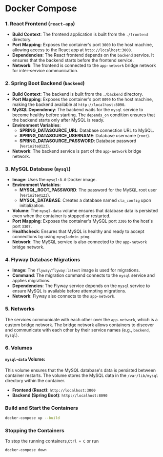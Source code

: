 # Docker Compose 

### 1. **React Frontend** (`react-app`)

- **Build Context**: The frontend application is built from the `./frontend` directory.
- **Port Mapping**: Exposes the container's port `3000` to the host machine, allowing access to the React app at `http://localhost:3000`.
- **Dependencies**: The React frontend depends on the `backend` service. It ensures that the backend starts before the frontend service.
- **Network**: The frontend is connected to the `app-network` bridge network for inter-service communication.

### 2. **Spring Boot Backend** (`backend`)

- **Build Context**: The backend is built from the `./backend` directory.
- **Port Mapping**: Exposes the container's port `8090` to the host machine, making the backend available at `http://localhost:8090`.
- **MySQL Dependency**: The backend waits for the `mysql` service to become healthy before starting. The `depends_on` condition ensures that the backend starts only after MySQL is ready.
- **Environment Variables**:
  - **SPRING_DATASOURCE_URL**: Database connection URL to MySQL.
  - **SPRING_DATASOURCE_USERNAME**: Database username (`root`).
  - **SPRING_DATASOURCE_PASSWORD**: Database password (`Verinite@123`).
- **Network**: The backend service is part of the `app-network` bridge network.

### 3. **MySQL Database** (`mysql`)

- **Image**: Uses the `mysql:8.0` Docker image.
- **Environment Variables**:
  - **MYSQL_ROOT_PASSWORD**: The password for the MySQL root user (`Verinite@123`).
  - **MYSQL_DATABASE**: Creates a database named `cla_config` upon initialization.
- **Volume**: The `mysql-data` volume ensures that database data is persisted even when the container is stopped or restarted.
- **Port Mapping**: Exposes the container's MySQL port `3306` to the host's port `3307`.
- **Healthcheck**: Ensures that MySQL is healthy and ready to accept connections by using `mysqladmin ping`.
- **Network**: The MySQL service is also connected to the `app-network` bridge network.

### 4. **Flyway Database Migrations**

- **Image**: The `flyway/flyway:latest` image is used for migrations.
- **Command**: The migration command connects to the `mysql` service and applies migrations.
- **Dependencies**: The Flyway service depends on the `mysql` service to ensure MySQL is available before attempting migrations.
- **Network**: Flyway also connects to the `app-network`.

### 5. **Networks**

The services communicate with each other over the `app-network`, which is a custom bridge network. The bridge network allows containers to discover and communicate with each other by their service names (e.g., `backend`, `mysql`).

### 6. **Volumes**

#### `mysql-data` Volume:
This volume ensures that the MySQL database's data is persisted between container restarts. The volume stores the MySQL data in the `/var/lib/mysql` directory within the container.

- **Frontend (React)**: `http://localhost:3000`
- **Backend (Spring Boot)**: `http://localhost:8090`

### Build and Start the Containers

```bash
docker-compose up --build
```
### Stopping the Containers

To stop the running containers,`Ctrl + C` or run 

```bash
docker-compose down
```


